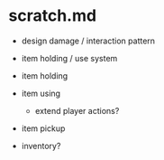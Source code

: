 # scratch.md

- design damage / interaction pattern

- item holding / use system

- item holding
- item using
  - extend player actions?
- item pickup
- inventory?
